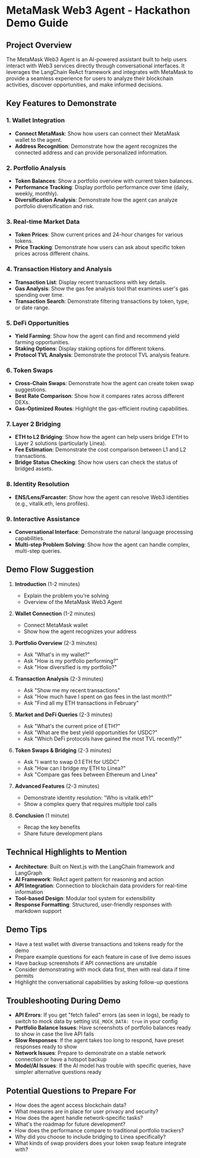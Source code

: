# MetaMask Web3 Agent - Hackathon Demo Guide

## Project Overview

The MetaMask Web3 Agent is an AI-powered assistant built to help users interact with Web3 services directly through conversational interfaces. It leverages the LangChain ReAct framework and integrates with MetaMask to provide a seamless experience for users to analyze their blockchain activities, discover opportunities, and make informed decisions.

## Key Features to Demonstrate

### 1. Wallet Integration

- **Connect MetaMask**: Show how users can connect their MetaMask wallet to the agent.
- **Address Recognition**: Demonstrate how the agent recognizes the connected address and can provide personalized information.

### 2. Portfolio Analysis

- **Token Balances**: Show a portfolio overview with current token balances.
- **Performance Tracking**: Display portfolio performance over time (daily, weekly, monthly).
- **Diversification Analysis**: Demonstrate how the agent can analyze portfolio diversification and risk.

### 3. Real-time Market Data

- **Token Prices**: Show current prices and 24-hour changes for various tokens.
- **Price Tracking**: Demonstrate how users can ask about specific token prices across different chains.

### 4. Transaction History and Analysis

- **Transaction List**: Display recent transactions with key details.
- **Gas Analysis**: Show the gas fee analysis tool that examines user's gas spending over time.
- **Transaction Search**: Demonstrate filtering transactions by token, type, or date range.

### 5. DeFi Opportunities

- **Yield Farming**: Show how the agent can find and recommend yield farming opportunities.
- **Staking Options**: Display staking options for different tokens.
- **Protocol TVL Analysis**: Demonstrate the protocol TVL analysis feature.

### 6. Token Swaps

- **Cross-Chain Swaps**: Demonstrate how the agent can create token swap suggestions.
- **Best Rate Comparison**: Show how it compares rates across different DEXs.
- **Gas-Optimized Routes**: Highlight the gas-efficient routing capabilities.

### 7. Layer 2 Bridging

- **ETH to L2 Bridging**: Show how the agent can help users bridge ETH to Layer 2 solutions (particularly Linea).
- **Fee Estimation**: Demonstrate the cost comparison between L1 and L2 transactions.
- **Bridge Status Checking**: Show how users can check the status of bridged assets.

### 8. Identity Resolution

- **ENS/Lens/Farcaster**: Show how the agent can resolve Web3 identities (e.g., vitalik.eth, lens profiles).

### 9. Interactive Assistance

- **Conversational Interface**: Demonstrate the natural language processing capabilities.
- **Multi-step Problem Solving**: Show how the agent can handle complex, multi-step queries.

## Demo Flow Suggestion

1. **Introduction** (1-2 minutes)
   - Explain the problem you're solving
   - Overview of the MetaMask Web3 Agent

2. **Wallet Connection** (1-2 minutes)
   - Connect MetaMask wallet
   - Show how the agent recognizes your address

3. **Portfolio Overview** (2-3 minutes)
   - Ask "What's in my wallet?"
   - Ask "How is my portfolio performing?"
   - Ask "How diversified is my portfolio?"

4. **Transaction Analysis** (2-3 minutes)
   - Ask "Show me my recent transactions"
   - Ask "How much have I spent on gas fees in the last month?"
   - Ask "Find all my ETH transactions in February"

5. **Market and DeFi Queries** (2-3 minutes)
   - Ask "What's the current price of ETH?"
   - Ask "What are the best yield opportunities for USDC?"
   - Ask "Which DeFi protocols have gained the most TVL recently?"

6. **Token Swaps & Bridging** (2-3 minutes)
   - Ask "I want to swap 0.1 ETH for USDC"
   - Ask "How can I bridge my ETH to Linea?"
   - Ask "Compare gas fees between Ethereum and Linea"

7. **Advanced Features** (2-3 minutes)
   - Demonstrate identity resolution: "Who is vitalik.eth?"
   - Show a complex query that requires multiple tool calls

8. **Conclusion** (1 minute)
   - Recap the key benefits
   - Share future development plans

## Technical Highlights to Mention

- **Architecture**: Built on Next.js with the LangChain framework and LangGraph
- **AI Framework**: ReAct agent pattern for reasoning and action
- **API Integration**: Connection to blockchain data providers for real-time information
- **Tool-based Design**: Modular tool system for extensibility
- **Response Formatting**: Structured, user-friendly responses with markdown support

## Demo Tips

- Have a test wallet with diverse transactions and tokens ready for the demo
- Prepare example questions for each feature in case of live demo issues
- Have backup screenshots if API connections are unstable
- Consider demonstrating with mock data first, then with real data if time permits
- Highlight the conversational capabilities by asking follow-up questions

## Troubleshooting During Demo

- **API Errors**: If you get "fetch failed" errors (as seen in logs), be ready to switch to mock data by setting `USE_MOCK_DATA: true` in your config
- **Portfolio Balance Issues**: Have screenshots of portfolio balances ready to show in case the live API fails
- **Slow Responses**: If the agent takes too long to respond, have preset responses ready to show
- **Network Issues**: Prepare to demonstrate on a stable network connection or have a hotspot backup
- **Model/AI Issues**: If the AI model has trouble with specific queries, have simpler alternative questions ready

## Potential Questions to Prepare For

- How does the agent access blockchain data?
- What measures are in place for user privacy and security?
- How does the agent handle network-specific tasks?
- What's the roadmap for future development?
- How does the performance compare to traditional portfolio trackers?
- Why did you choose to include bridging to Linea specifically?
- What kinds of swap providers does your token swap feature integrate with? 